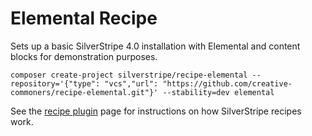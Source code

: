# Elemental Recipe

Sets up a basic SilverStripe 4.0 installation with Elemental and content blocks
for demonstration purposes.

```
composer create-project silverstripe/recipe-elemental --repository='{"type": "vcs","url": "https://github.com/creative-commoners/recipe-elemental.git"}' --stability=dev elemental
```

See the [recipe plugin](https://github.com/silverstripe/recipe-plugin) page for instructions on how
SilverStripe recipes work.
